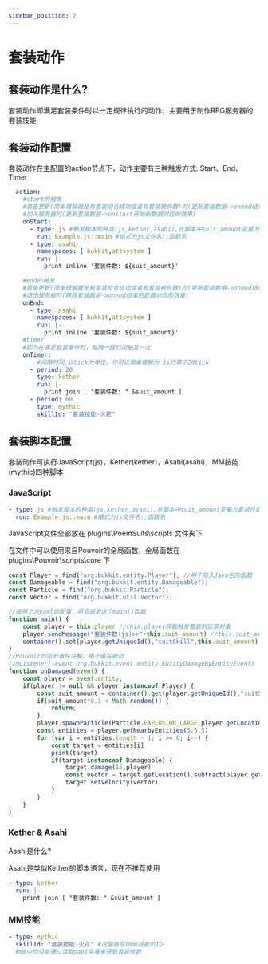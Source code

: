 ```yaml
---
sidebar_position: 2
---
```


# 套装动作

## 套装动作是什么?

套装动作即满足套装条件时以一定规律执行的动作，主要用于制作RPG服务器的套装技能

## 套装动作配置

套装动作在主配置的action节点下，动作主要有三种触发方式: Start、End、Timer
```yaml
  action:
    #start的触发
    #装备更新(简单理解就是有套装组合成功或者有套装被拆散)时(更新套装数据->onend结束旧数据对应的效果->onstart开始新数据对应的效果)
    #加入服务器时(更新套装数据->onstart开始新数据对应的效果)
    onStart:
      - type: js #触发脚本的种类(js,kether,asahi),在脚本中suit_amount变量为套装件数
        run: Example.js::main #格式为js文件名::函数名
      - type: asahi
        namespaces: [ bukkit,attsystem ]
        run: |-
          print inline '套装件数: ${suit_amount}' 

    #end的触发
    #装备更新(简单理解就是有套装组合成功或者有套装被拆散)时(更新套装数据->onend结束旧数据对应的效果->onstart开始新数据对应的效果)
    #退出服务器时(移除套装数据->onend结束旧数据对应的效果)
    onEnd:
      - type: asahi
        namespaces: [ bukkit,attsystem ]
        run: |-
          print inline '套装件数: ${suit_amount}'
    #timer
    #即为在满足套装条件时，每隔一段时间触发一次
    onTimer:
        #间隔时间,以tick为单位，你可以简单理解为 1s约等于20tick
      - period: 20
        type: kether
        run: |-
          print join [ "套装件数: " &suit_amount ]
      - period: 60
        type: mythic
        skillId: "套装技能-火花"
```

## 套装脚本配置

套装动作可执行JavaScript(js)，Kether(kether)，Asahi(asahi)，MM技能(mythic)四种脚本

### JavaScript

```yaml
- type: js #触发脚本的种类(js,kether,asahi),在脚本中suit_amount变量为套装件数
  run: Example.js::main #格式为js文件名::函数名
```
JavaScript文件全部放在 plugins\PoemSuits\scripts 文件夹下

在文件中可以使用来自Pouvoir的全局函数，全局函数在 plugins\Pouvoir\scripts\core 下

```js
const Player = find("org.bukkit.entity.Player"); //用于导入Java包的函数
const Damageable = find("org.bukkit.entity.Damageable");
const Particle = find("org.bukkit.Particle");
const Vector = find("org.bukkit.util.Vector");

//按照上方yaml的配置，将会调用这个main()函数
function main() {
    const player = this.player //this.player获取触发套装的玩家对象
    player.sendMessage("套装件数(js)>>"+this.suit_amount) //this.suit_amount获取套装件数
    container().set(player.getUniqueId(),"suitSkill",this.suit_amount)
}
//Pouvoir的监听事件注解，用于编写被动
//@Listener(-event org.bukkit.event.entity.EntityDamageByEntityEvent)
function onDamaged(event) {
    const player = event.entity;
    if(player != null && player instanceof Player) {
        const suit_amount = container().get(player.getUniqueId(),"suitSkill")
        if(suit_amount*0.1 < Math.random()) {
            return;
        }
        player.spawnParticle(Particle.EXPLOSION_LARGE,player.getLocation(),3)
        const entities = player.getNearbyEntities(5,5,5)
        for (var i = entities.length - 1; i >= 0; i--) {
            const target = entities[i]
            print(target)
            if(target instanceof Damageable) {
                target.damage(15,player)
                const vector = target.getLocation().subtract(player.getLocation()).toVector().normalize().multiply(2).add(new Vector(0,1,0))
                target.setVelocity(vector)
            }
        }
    }
}
```

### Kether & Asahi

Asahi是什么?

Asahi是类似Kether的脚本语言，现在不推荐使用

```yaml
- type: kether
  run: |-
    print join [ "套装件数: " &suit_amount ]
```

### MM技能

```yaml
- type: mythic
  skillId: "套装技能-火花" #这里填写你mm技能的ID
  #mm中你只能通过读取papi变量来获取套装件数
```

